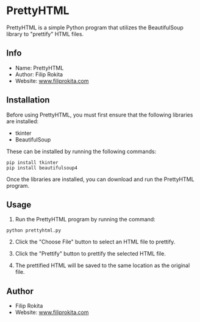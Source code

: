 # PrettyHTML

PrettyHTML is a simple Python program that utilizes the BeautifulSoup library to "prettify" HTML files. 

## Info

- Name: PrettyHTML
- Author: Filip Rokita
- Website: www.filiprokita.com

## Installation

Before using PrettyHTML, you must first ensure that the following libraries are installed:

- tkinter
- BeautifulSoup

These can be installed by running the following commands:

```
pip install tkinter
pip install beautifulsoup4
```

Once the libraries are installed, you can download and run the PrettyHTML program.

## Usage

1. Run the PrettyHTML program by running the command: 

```
python prettyhtml.py
```

2. Click the "Choose File" button to select an HTML file to prettify. 

3. Click the "Prettify" button to prettify the selected HTML file.

4. The prettified HTML will be saved to the same location as the original file.

## Author

- Filip Rokita
- Website: www.filiprokita.com
